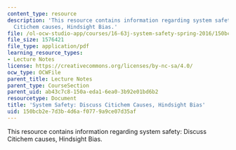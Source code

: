 ```yaml
---
content_type: resource
description: 'This resource contains information regarding system safety: Discuss
  Citichem causes, Hindsight Bias.'
file: /ol-ocw-studio-app/courses/16-63j-system-safety-spring-2016/150bcb2e7d3b4d6af0779a9ce07d35af_MIT16_63JS16_LecNotes3.pdf
file_size: 1576421
file_type: application/pdf
learning_resource_types:
- Lecture Notes
license: https://creativecommons.org/licenses/by-nc-sa/4.0/
ocw_type: OCWFile
parent_title: Lecture Notes
parent_type: CourseSection
parent_uid: ab43c7c8-150a-eda1-6ea0-3b92e01bd6b2
resourcetype: Document
title: 'System Safety: Discuss Citichem Causes, Hindsight Bias'
uid: 150bcb2e-7d3b-4d6a-f077-9a9ce07d35af
---
```

This resource contains information regarding system safety: Discuss Citichem causes, Hindsight Bias.